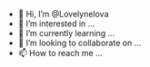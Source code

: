 - 👋 Hi, I’m @Lovelynelova
- 👀 I’m interested in ...
- 🌱 I’m currently learning ...
- 💞️ I’m looking to collaborate on ...
- 📫 How to reach me ...

<!---
Lovelynelova/Lovelynelova is a ✨ special ✨ repository because its `README.md` (this file) appears on your GitHub profile.
You can click the Preview link to take a look at your changes.
--->
